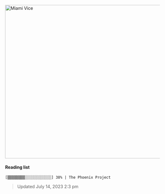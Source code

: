 
[<img src="https://media.giphy.com/media/l0IsIMQkVZ0UK1Q7C/giphy.gif" alt="Miami Vice" width="800" height="500">](https://www.youtube.com/watch?v=-aMCzRj3Syg)

#### Reading list

    [▒▒▒▒▒▒▒▒░░░░░░░░░░░░] 38% | The Phoenix Project
    
> Updated July 14, 2023 2:3 pm
